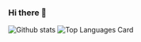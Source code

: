 ### Hi there 👋
![Github stats](https://github-readme-stats.vercel.app/api?username=GarrettShrop&theme=highcontrast&show_icons=true&count_private=true)
![Top Languages Card](https://github-readme-stats.vercel.app/api/top-langs/?username=GarrettShrop&layout=compact) 
<!--
**GarrettShrop/GarrettShrop** is a ✨ _special_ ✨ repository because its `README.md` (this file) appears on your GitHub profile.

Here are some ideas to get you started:

- 🔭 I’m currently working on ...
- 🌱 I’m currently learning ...
- 👯 I’m looking to collaborate on ...
- 🤔 I’m looking for help with ...
- 💬 Ask me about ...
- 📫 How to reach me: ...
- 😄 Pronouns: ...
- ⚡ Fun fact: ...
-->
